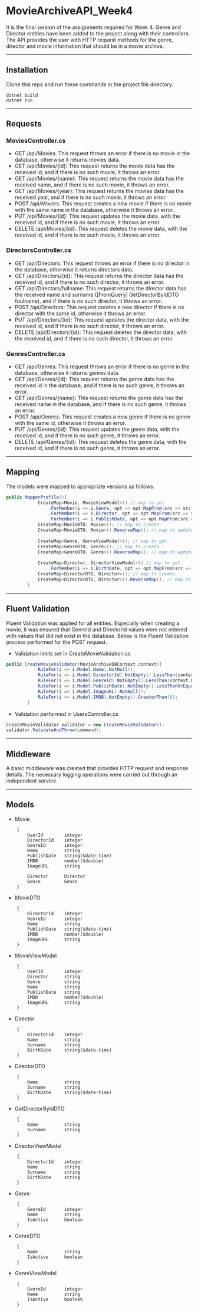 # MovieArchiveAPI_Week4
It is the final version of the assignments required for Week 4. Genre and Director entities have been added to the project along with their controllers. The API provides the user with HTTP request methods for the genre, director and movie information that should be in a movie archive.

---
## Installation
Clone this repo and run these commands in the project file directory:
```
dotnet build
dotnet run
```

---
## Requests
### MoviesController.cs
* GET   /api/Movies: This request throws an error if there is no movie in the database, otherwise it returns movies data.
* GET   /api/Movies/{id}: This request returns the movie data has the received id, and if there is no such movie, it throws an error.
* GET   /api/Movies/{name}: This request returns the movie data has the received name, and if there is no such movie, it throws an error.
* GET   /api/Movies/{year}: This request returns the movies data has the received year, and if there is no such movie, it throws an error.
* POST  /api/Movies: This request creates a new movie if there is no movie with the same name in the database, otherwise it throws an error.
* PUT   /api/Movies/{id}: This request updates the movie data, with the received id, and if there is no such movie, it throws an error.
* DELETE   /api/Movies/{id}: This request deletes the movie data, with the received id, and if there is no such movie, it throws an error.
  
### DirectorsController.cs
* GET   /api/Directors: This request throws an error if there is no director in the database, otherwise it returns directors data.
* GET   /api/Directors/{id}: This request returns the director data has the received id, and if there is no such director, it throws an error.
* GET   /api/Directors/fullname: This request returns the director data has the received name and surname ([FromQuery] GetDirectorByIdDTO fuulname), and if there is no such director, it throws an error.
* POST  /api/Directors: This request creates a new director if there is no director with the same id, otherwise it throws an error.
* PUT   /api/Directors/{id}: This request updates the director data, with the received id, and if there is no such director, it throws an error.
* DELETE   /api/Directors/{id}: This request deletes the director data, with the received id, and if there is no such director, it throws an error.
  
### GenresController.cs
* GET   /api/Genres: This request throws an error if there is no genre in the database, otherwise it returns genres data.
* GET   /api/Genres/{id}: This request returns the genre data has the received id in the database, and if there is no such genre, it throws an error.
* GET   /api/Genres/{name}: This request returns the genre data has the received name in the database, and if there is no such genre, it throws an error.
* POST  /api/Genres: This request creates a new genre if there is no genre with the same id, otherwise it throws an error.
* PUT   /api/Genres/{id}: This request updates the genre data, with the received id, and if there is no such genre, it throws an error.
* DELETE   /api/Genres/{id}: This request deletes the genre data, with the received id, and if there is no such genre, it throws an error.

---
## Mapping
The models were mapped to appropriate versions as follows.
```c#
public MapperProfile(){
            CreateMap<Movie, MovieViewModel>() // map to get
                .ForMember(i => i.Genre, opt => opt.MapFrom(src => src.Genre.Name))
                .ForMember(i => i.Director, opt => opt.MapFrom(src => src.Director.Name + " " + src.Director.Surname))
                .ForMember(i => i.PublishDate, opt => opt.MapFrom(src => src.PublishDate.Date.ToString("dd/MM/yyy")));
            CreateMap<MovieDTO, Movie>(); // map to create
            CreateMap<MovieDTO, Movie>().ReverseMap(); // map to update
            
            CreateMap<Genre, GenreViewModel>(); // map to get
            CreateMap<GenreDTO, Genre>(); // map to create
            CreateMap<GenreDTO, Genre>().ReverseMap(); // map to update
            
            CreateMap<Director, DirectorViewModel>() // map to get
                .ForMember(i => i.BirthDate, opt => opt.MapFrom(src => src.BirthDate.Date.ToString("dd/MM/yyy")));
            CreateMap<DirectorDTO, Director>(); // map to create
            CreateMap<DirectorDTO, Director>().ReverseMap(); // map to update
        }
```

---
## Fluent Validation
Fluent Validation was applied for all entities. Especially when creating a movie, it was ensured that GenreId and DirectorId values were not entered with values that did not exist in the database.
Below is the Fluent Validation process performed for the POST request.
* Validation limits set in CreateMovieValidation.cs
```c#
public CreateMovieValidator(MovieArchiveDBContext context){
            RuleFor(i => i.Model.Name).NotNull();
            RuleFor(i => i.Model.DirectorId).NotEmpty().LessThan(context.Directors.Count()).GreaterThan(0);
            RuleFor(i => i.Model.GenreId).NotEmpty().LessThan(context.Genres.Count()).GreaterThan(0);
            RuleFor(i => i.Model.PublishDate).NotEmpty().LessThanOrEqualTo(DateTime.Now.Date);
            RuleFor(i => i.Model.ImageURL).NotNull();
            RuleFor(i => i.Model.IMDB).NotEmpty().GreaterThan(0);
        }
```

* Validation performed in UsersController.cs
```c#
CreateMovieValidator validator = new CreateMovieValidator();
validator.ValidateAndThrow(command);
```

---
## Middleware
A basic middleware was created that provides HTTP request and response details. The necessary logging operations were carried out through an independent service.

---
## Models
* Movie
```
    {
        UserId        integer
        DirectorId    integer
        GenreId       integer
        Name          string
        PublishDate   string($date-time)
        IMDB          number($double)
        ImageURL      string

        Director      Director
        Genre         Genre
    }
```
* MovieDTO
```
    {
        DirectorId    integer
        GenreId       integer
        Name          string
        PublishDate   string($date-time)
        IMDB          number($double)
        ImageURL      string
    }
```
* MovieViewModel
```
    {
        UserId        integer
        Director      string
        Genre         string
        Name          string
        PublishDate   string
        IMDB          number($double)
        ImageURL      string
    }
```
* Director
```
    {
        DirectorId    integer
        Name          string
        Surname       string
        BirthDate     string($date-time)
    }
```
* DirectorDTO
```
    {
        Name          string
        Surname       string
        BirthDate     string($date-time)
    }
```
* GetDirectorByIdDTO
```
    {
        Name          string
        Surname       string
    }
```
* DirectorViewModel
```
    {
        DirectorId    integer
        Name          string
        Surname       string
        BirthDate     string
    }
```
* Genre
```
    {
        GenreId       integer
        Name          string
        IsActive      boolean
    }
```
* GenreDTO
```
    {
        Name          string
        IsActive      boolean
    }
```
* GenreViewModel
```
    {
        GenreId       integer
        Name          string
        IsActive      boolean
    }
```
